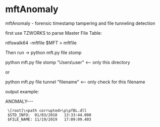 mftAnomaly
================

mftAnomaly - forensic timestamp tampering and file tunneling detection

first use TZWORKS to parse Master File Table: 

ntfswalk64 -mftfile $MFT > mftfile

Then run -> python mft.py file stomp

python mft.py file stomp "Users\user" <-- only this directory<br>

or<br>

python mft.py file tunnel "filename" <-- only check for this filename

output example:

ANOMALY---

     \[root]\<path corrupted>\p\pfBL.dll
     $STD_INFO:  01/03/2018   13:33:44.000 
     $FILE_NAME: 11/19/2019   17:09:09.403
